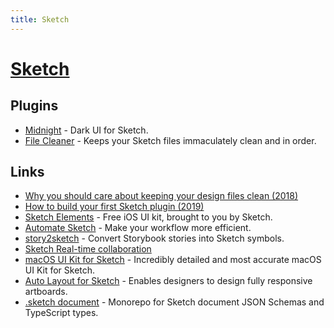 ```yaml
---
title: Sketch
---
```


# [Sketch](https://www.sketchapp.com)

## Plugins

- [Midnight](https://midnightsketch.com) - Dark UI for Sketch.
- [File Cleaner](https://github.com/monzo/file-cleaner) - Keeps your Sketch files immaculately clean and in order.

## Links

- [Why you should care about keeping your design files clean (2018)](https://monzo.com/blog/2018/12/11/design-files-system)
- [How to build your first Sketch plugin (2019)](https://medium.com/@kevingutowski/how-to-build-your-first-sketch-plugin-14c0e9e56bf0)
- [Sketch Elements](https://www.sketch.com/elements) - Free iOS UI kit, brought to you by Sketch.
- [Automate Sketch](https://github.com/Ashung/Automate-Sketch) - Make your workflow more efficient.
- [story2sketch](https://github.com/chrisvxd/story2sketch) - Convert Storybook stories into Sketch symbols.
- [Sketch Real-time collaboration](https://www.sketch.com/collab/)
- [macOS UI Kit for Sketch](https://github.com/alexkaessner/macOS-UI-Kit) - Incredibly detailed and most accurate macOS UI Kit for Sketch.
- [Auto Layout for Sketch](https://github.com/AnimaApp/Auto-Layout) - Enables designers to design fully responsive artboards.
- [.sketch document](https://github.com/sketch-hq/sketch-document) - Monorepo for Sketch document JSON Schemas and TypeScript types.

